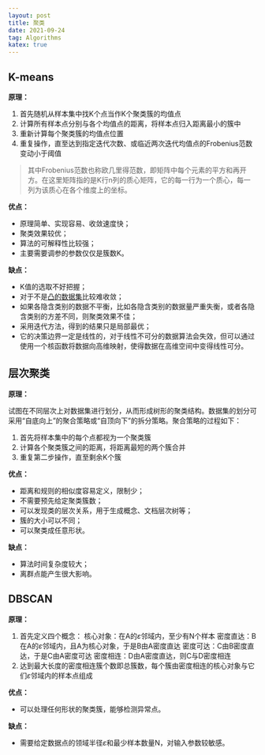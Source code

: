 ```yaml
---
layout: post
title: 聚类
date: 2021-09-24
tag: Algorithms
katex: true
---
```


## K-means

**原理：**

1. 首先随机从样本集中找K个点当作K个聚类簇的均值点
2. 计算所有样本点分别与各个均值点的距离，将样本点归入距离最小的簇中
3. 重新计算每个聚类簇的均值点位置
4. 重复操作，直至达到指定迭代次数、或临近两次迭代均值点的Frobenius范数变动小于阈值

> 其中Frobenius范数也称欧几里得范数，即矩阵中每个元素的平方和再开方。在这里矩阵指的是K行n列的质心矩阵，它的每一行为一个质心，每一列为该质心在各个维度上的坐标。
>

**优点：**

- 原理简单、实现容易、收敛速度快；
- 聚类效果较优；
- 算法的可解释性比较强；
- 主要需要调参的参数仅仅是簇数K。

**缺点：**

- K值的选取不好把握；
- 对于不是[凸的数据集](/2021/02/machine-learning/)比较难收敛；
- 如果各隐含类别的数据不平衡，比如各隐含类别的数据量严重失衡，或者各隐含类别的方差不同，则聚类效果不佳；
- 采用迭代方法，得到的结果只是局部最优；
- 它的决策边界一定是线性的，对于线性不可分的数据算法会失效，但可以通过使用一个核函数将数据向高维映射，使得数据在高维空间中变得线性可分。

## 层次聚类

**原理：**

试图在不同层次上对数据集进行划分，从而形成树形的聚类结构。数据集的划分可采用“自底向上”的聚合策略或“自顶向下”的拆分策略。聚合策略的过程如下：

1. 首先将样本集中的每个点都视为一个聚类簇
2. 计算各个聚类簇之间的距离，将距离最短的两个簇合并
3. 重复第二步操作，直至剩余K个簇

**优点：**

- 距离和规则的相似度容易定义，限制少；
- 不需要预先给定聚类簇数；
- 可以发现类的层次关系，用于生成概念、文档层次树等；
- 簇的大小可以不同；
- 可以聚类成任意形状。

**缺点：**

- 算法时间复杂度较大；
- 离群点能产生很大影响。

## DBSCAN

**原理：**

1. 首先定义四个概念：
   核心对象：在A的$\varepsilon$邻域内，至少有N个样本
   密度直达：B在A的$\varepsilon$邻域内，且A为核心对象，于是B由A密度直达
   密度可达：C由B密度直达，于是C由A密度可达
   密度相连：D由A密度直达，则C与D密度相连
2. 达到最大长度的密度相连簇个数即总簇数，每个簇由密度相连的核心对象与它们$\varepsilon$邻域内的样本点组成

**优点：**

- 可以处理任何形状的聚类簇，能够检测异常点。

**缺点：**

- 需要给定数据点的领域半径$\varepsilon$和最少样本数量N，对输入参数较敏感。

